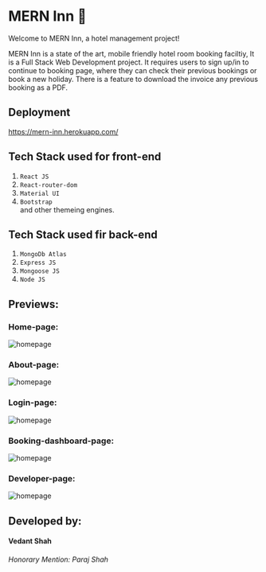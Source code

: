 # MERN Inn 🚀

Welcome to MERN Inn, a hotel management project!  
  
MERN Inn is a state of the art, mobile friendly hotel room booking faciltiy, It is a Full Stack Web Development project. It requires users to sign up/in to continue to booking page, where they can check their previous bookings or book a new holiday. There is a feature to download the invoice any previous booking as a PDF.

## Deployment
https://mern-inn.herokuapp.com/

## Tech Stack used for front-end

1. `React JS`
2. `React-router-dom`
3. `Material UI`
4. `Bootstrap`  
and other themeing engines.

## Tech Stack used fir back-end

1. `MongoDb Atlas`
2. `Express JS`
3. `Mongoose JS`
4. `Node JS`

## Previews:

### Home-page:
![homepage](https://user-images.githubusercontent.com/87229097/156913702-ec754012-c23e-4b1e-87c2-36d3ac74c693.png)
### About-page:
![homepage](https://user-images.githubusercontent.com/87229097/156913682-3d164734-f3c7-4778-b0d0-ebcf6b06d627.png)
### Login-page:
![homepage](https://user-images.githubusercontent.com/87229097/156913677-6c0ce4cb-a086-4a89-8625-90d0cb38cb6c.png)
### Booking-dashboard-page:
![homepage](https://user-images.githubusercontent.com/87229097/156913667-7772c8ea-ad1d-48e4-a8b3-d85cf716679b.png)
### Developer-page:
![homepage](https://user-images.githubusercontent.com/87229097/156913670-824378f5-789c-477d-a494-4b60914d2e27.png)
## Developed by:  
#### Vedant Shah  
###### Honorary Mention: Paraj Shah
